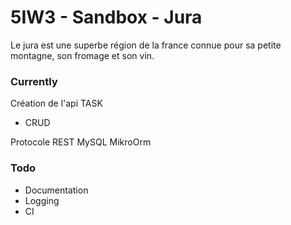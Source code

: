 # 5IW3 - Sandbox - Jura 

Le jura est une superbe région de la france connue pour sa petite montagne, son fromage et son vin.

### Currently
Création de l'api TASK
- CRUD

Protocole REST
MySQL
MikroOrm

### Todo
- Documentation
- Logging
- CI
